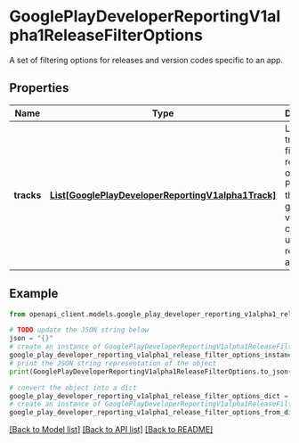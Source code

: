 # GooglePlayDeveloperReportingV1alpha1ReleaseFilterOptions

A set of filtering options for releases and version codes specific to an app.

## Properties

Name | Type | Description | Notes
------------ | ------------- | ------------- | -------------
**tracks** | [**List[GooglePlayDeveloperReportingV1alpha1Track]**](GooglePlayDeveloperReportingV1alpha1Track.md) | List of tracks to filter releases over. Provides the grouping of version codes under releases and tracks. | [optional] 

## Example

```python
from openapi_client.models.google_play_developer_reporting_v1alpha1_release_filter_options import GooglePlayDeveloperReportingV1alpha1ReleaseFilterOptions

# TODO update the JSON string below
json = "{}"
# create an instance of GooglePlayDeveloperReportingV1alpha1ReleaseFilterOptions from a JSON string
google_play_developer_reporting_v1alpha1_release_filter_options_instance = GooglePlayDeveloperReportingV1alpha1ReleaseFilterOptions.from_json(json)
# print the JSON string representation of the object
print(GooglePlayDeveloperReportingV1alpha1ReleaseFilterOptions.to_json())

# convert the object into a dict
google_play_developer_reporting_v1alpha1_release_filter_options_dict = google_play_developer_reporting_v1alpha1_release_filter_options_instance.to_dict()
# create an instance of GooglePlayDeveloperReportingV1alpha1ReleaseFilterOptions from a dict
google_play_developer_reporting_v1alpha1_release_filter_options_from_dict = GooglePlayDeveloperReportingV1alpha1ReleaseFilterOptions.from_dict(google_play_developer_reporting_v1alpha1_release_filter_options_dict)
```
[[Back to Model list]](../README.md#documentation-for-models) [[Back to API list]](../README.md#documentation-for-api-endpoints) [[Back to README]](../README.md)


